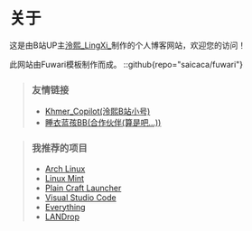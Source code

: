 # 关于
这是由B站UP主[泠熙_LingXi_](https://space.bilibili.com/396529360)制作的个人博客网站，欢迎您的访问！

此网站由Fuwari模板制作而成。
::github{repo="saicaca/fuwari"}

> ### 友情链接
> - [Khmer_Copilot(泠熙B站小号)](https://space.bilibili.com/3494357260831532)
> - [睡衣蓝孩BB(合作伙伴(算是吧...))](https://space.bilibili.com/393698771)

> ### 我推荐的项目
> - [Arch Linux](https://www.archlinux.org/)
> - [Linux Mint](https://www.linuxmint.com/)
> - [Plain Craft Launcher](https://ifdian.net/a/LTcat?tab=home)
> - [Visual Studio Code](https://code.visualstudio.com/)
> - [Everything](https://www.voidtools.com/)
> - [LANDrop](https://landrop.app/)